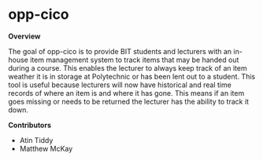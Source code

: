 # opp-cico

**Overview**

The goal of opp-cico is to provide BIT students and lecturers with an in-house item management system to track items that may be handed out during a course. This enables the lecturer to always keep track of an item weather it is in storage at Polytechnic or has been lent out to a student. This tool is useful because lecturers will now have historical and real time records of where an item is and where it has gone. This means if an item goes missing or needs to be returned the lecturer has the ability to track it down.

**Contributors**
- Atin Tiddy
- Matthew McKay
